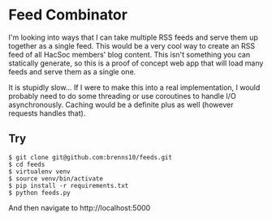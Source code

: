Feed Combinator
===============

I'm looking into ways that I can take multiple RSS feeds and serve them up
together as a single feed.  This would be a very cool way to create an RSS feed
of all HacSoc members' blog content.  This isn't something you can statically
generate, so this is a proof of concept web app that will load many feeds and
serve them as a single one.

It is stupidly slow...  If I were to make this into a real implementation, I
would probably need to do some threading or use coroutines to handle I/O
asynchronously.  Caching would be a definite plus as well (however requests
handles that).

Try
---


    $ git clone git@github.com:brenns10/feeds.git
    $ cd feeds
    $ virtualenv venv
    $ source venv/bin/activate
    $ pip install -r requirements.txt
    $ python feeds.py

And then navigate to http://localhost:5000
